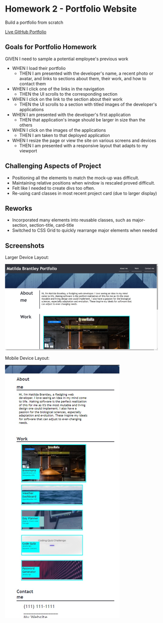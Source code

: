 # Homework 2 - Portfolio Website
Build a portfolio from scratch

[Live GitHub Portfolio](https://matildabrantley.github.io/portfolio/)

## Goals for Portfolio Homework

GIVEN I need to sample a potential employee's previous work
* WHEN I load their portfolio
    * THEN I am presented with the developer's name, a recent photo or avatar, and links to sections about them, their work, and how to contact them
* WHEN I click one of the links in the navigation
    * THEN the UI scrolls to the corresponding section
* WHEN I click on the link to the section about their work
    * THEN the UI scrolls to a section with titled images of the developer's applications
* WHEN I am presented with the developer's first application
    * THEN that application's image should be larger in size than the others
* WHEN I click on the images of the applications
    * THEN I am taken to that deployed application
* WHEN I resize the page or view the site on various screens and devices
    * THEN I am presented with a responsive layout that adapts to my viewport

## Challenging Aspects of Project
* Positioning all the elements to match the mock-up was difficult.
* Maintaining relative positions when window is rescaled proved difficult.
* Felt like I needed to create divs too often.
* Re-using card classes in most recent project card (due to larger display)

## Reworks
* Incorporated many elements into reusable classes, such as major-section, section-title, card-title
* Switched to CSS Grid to quickly rearrange major elements when needed

## Screenshots

Larger Device Layout:

![Portfolio Screenshot](assets/images/portfolio-screenshot.jpg)

Mobile Device Layout:

![Portfolio Screenshot](assets/images/mobile-screenshot.jpg)